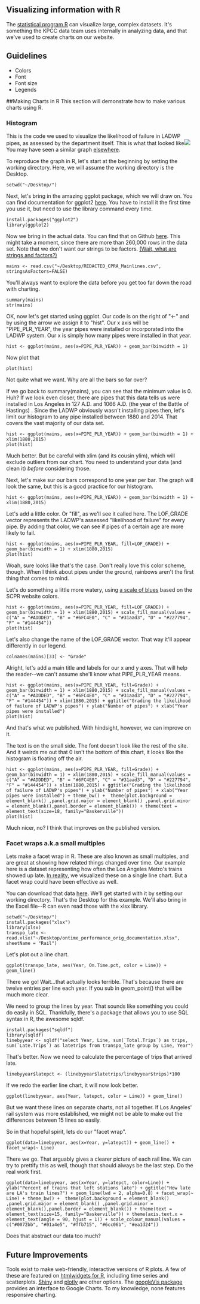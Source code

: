 ## Visualizing information with R
The [statistical program R](http://www.r-project.org/) can visualize large, complex datasets. It's something the KPCC data team uses internally in analyzing data, and that we've used to create charts on our website.

## Guidelines
- Colors
- Font
- Font size
- Legends

##Making Charts in R
This section will demonstrate how to make various charts using R.

### Histogram
This is the code we used to visualize the likelihood of failure in LADWP pipes, as assessed by the department itself. This is what that looked like![](https://raw.githubusercontent.com/SCPR/kpcc-data-team/master/data/ladwp-water-mains-and-leaks/findings/ladwp_leaks_notes_12_30_14/images/year_installed_by_likelihood_of_failure.png) You may have seen a similar graph [elsewhere](http://graphics.latimes.com/la-aging-water-infrastructure/).


To reproduce the graph in R, let's start at the beginning by setting the working directory. Here, we will assume the working directory is the Desktop.

	setwd("~/Desktop/")

Next, let's bring in the amazing ggplot package, which we will draw on. You can find documentation for ggplot2 [here](http://docs.ggplot2.org/current/). You have to install it the first time you use it, but need to use the library command every time.

	install.packages("ggplot2")
	library(ggplot2)

Now we bring in the actual data. You can find that on Github [here](https://github.com/SCPR/kpcc-data-team/blob/master/data/ladwp-water-mains-and-leaks/all_mains_trunks/REDACTED_CPRA_Mainlines.csv). This might take a moment, since there are more than 260,000 rows in the data set. Note that we don't want our strings to be factors. [(Wait, what are strings and factors?)](http://www.stat.berkeley.edu/~nolan/stat133/Fall05/lectures/DataTypes4.pdf)

	mains <- read.csv("~/Desktop/REDACTED_CPRA_Mainlines.csv", stringsAsFactors=FALSE)

You'll always want to explore the data before you get too far down the road with charting.

	summary(mains)
	str(mains)

OK, now let's get started using ggplot. Our code is on the right of "<-" and by using the arrow we assign it to "hist". Our x axis will be "PIPE_PLR_YEAR", the year pipes were installed or incorporated into the LADWP system. Our x is simply how many pipes were installed in that year.

	hist <- ggplot(mains, aes(x=PIPE_PLR_YEAR)) + geom_bar(binwidth = 1)

Now plot that

	plot(hist)
	
Not quite what we want. Why are all the bars so far over?

If we go  back to summary(mains), you can see that the minimum value is 0. Huh? If we look even closer, there are pipes that this data tells us were installed in Los Angeles in 127 A.D. and 1066 A.D. (the year of the Battle of Hastings)	. Since the LADWP obviously wasn't installing pipes then, let's limit our histogram to any pipe installed between 1880 and 2014. That covers the vast majority of our data set.

	hist <- ggplot(mains, aes(x=PIPE_PLR_YEAR)) + geom_bar(binwidth = 1) + xlim(1880,2015)
	plot(hist)
	
Much better. But be careful with xlim (and its cousin ylim), which will exclude outliers from our chart. You need to understand your data (and clean it) *before* considering those.
	
Next, let's make sur  our bars correspond to one year per bar. The graph will look the same, but this is a good practice for our histogram.
	
	hist <- ggplot(mains, aes(x=PIPE_PLR_YEAR)) + geom_bar(binwidth = 1) + xlim(1880,2015)

Let's add a little color. Or "fill", as we'll see it called here. The LOF_GRADE vector represents the LADWP's assessed "likelihood of failure" for every pipe. By adding that color, we can see if pipes of a certain age are more likely to fail.

	hist <- ggplot(mains, aes(x=PIPE_PLR_YEAR, fill=LOF_GRADE)) + geom_bar(binwidth = 1) + xlim(1880,2015)
	plot(hist)

Woah, sure looks like that's the case. Don't really love this color scheme, though. When I think about pipes under the ground, rainbows aren't the first thing that comes to mind.

Let's do something a little more watery, using [a scale of blues](https://github.com/SCPR/kpcc-data-team/tree/aaron-dev/guides/viz_standards#general-charting-guidelines) based on the SCPR website colors.

	hist <- ggplot(mains, aes(x=PIPE_PLR_YEAR, fill=LOF_GRADE)) + geom_bar(binwidth = 1) + xlim(1880,2015) + scale_fill_manual(values = c("A" = "#ADDDED", "B" = "#6FC4E0", "C" = "#31aad3", "D" = "#227794", "F" = "#144454"))
	plot(hist)	

Let's also change the name of the LOF_GRADE vector. That way it'll appear differently in our legend.

	colnames(mains)[33] <- "Grade"

Alright, let's add a main title and labels for our x and y axes. That will help the reader--we can't assume she'll know what PIPE_PLR_YEAR means.

	hist <- ggplot(mains, aes(x=PIPE_PLR_YEAR, fill=Grade)) + geom_bar(binwidth = 1) + xlim(1880,2015) + scale_fill_manual(values = c("A" = "#ADDDED", "B" = "#6FC4E0", "C" = "#31aad3", "D" = "#227794", "F" = "#144454")) + xlim(1880,2015) + ggtitle("Grading the likelihood of failure of LADWP's pipes") + ylab("Number of pipes") + xlab("Year pipes were installed")
	plot(hist)

And that's what we published. With hindsight, however, we can improve on it.

The text is on the small side. The font doesn't look like the rest of the site. And it weirds me out that 0 isn't the bottom of this chart, it looks like the histogram is floating off the air.

	hist <- ggplot(mains, aes(x=PIPE_PLR_YEAR, fill=Grade)) + geom_bar(binwidth = 1) + xlim(1880,2015) + scale_fill_manual(values = c("A" = "#ADDDED", "B" = "#6FC4E0", "C" = "#31aad3", "D" = "#227794", "F" = "#144454")) + xlim(1880,2015) + ggtitle("Grading the likelihood of failure of LADWP's pipes") + ylab("Number of pipes") + xlab("Year pipes were installed") + theme_bw() +  theme(plot.background = element_blank() ,panel.grid.major = element_blank() ,panel.grid.minor = element_blank(),panel.border = element_blank()) + theme(text = element_text(size=18, family="Baskerville"))
	plot(hist)

Much nicer, no? I think that improves on the published version.

### Facet wraps a.k.a small multiples
Lets make a facet wrap in R. These are also known as small multiples, and are great at showing how related things changed over time. Our example here is a dataset representing how often the Los Angeles Metro's trains showed up late. [In reality](http://projects.scpr.org/charts/metro-on-time-performance/rail-performance/), we visualized these on a single line chart. But a facet wrap could have been effective as well.

You can download that data [here](https://github.com/SCPR/kpcc-data-team/blob/master/data/metro-on-time-performance/ontime_performance_orig_documentation.xlsx). We'll get started with it by setting our working directory. That's the Desktop for this example. We'll also bring in the Excel file--R can even read those with the xlsx library.

	setwd("~/Desktop/")
	install.packages("xlsx")
	library(xlsx)
	transpo_late <- read.xlsx("~/Desktop/ontime_performance_orig_documentation.xlsx", sheetName = "Rail")

Let's plot out a line chart.

	ggplot(transpo_late, aes(Year, On.Time.pct, color = Line)) + geom_line()	

There we go! Wait...that actually looks terrible. That's because there are twelve entries per line each year. If you sub in geom_point() that will be much more clear.

We need to group the lines by year. That sounds like something you could do easily in SQL. Thankfully, there's a package that allows you to use SQL syntax in R, the awesome sqldf.

	install.packages("sqldf")
	library(sqldf)
	linebyyear <- sqldf("select Year, Line, sum(`Total.Trips`) as trips, sum(`Late.Trips`) as latetrips from transpo_late group by Line, Year")

That's better. Now we need to calculate the percentage of trips that arrived late.

	linebyyear$latepct <- (linebyyear$latetrips/linebyyear$trips)*100

If we redo the earlier line chart, it will now look better.
	
	ggplot(linebyyear, aes(Year, latepct, color = Line)) + geom_line()	
But we want these lines on separate charts, not all together. If Los Angeles' rail system was more established, we might not be able to make out the differences between 15 lines so easily.

So in that hopeful spirit, lets do our "facet wrap".

	ggplot(data=linebyyear, aes(x=Year, y=latepct)) + geom_line() + facet_wrap(~ Line)

There we go. That arguably gives a clearer picture of each rail line. We can try to prettify this as well, though that should always be the last step. Do the real work first.

	ggplot(data=linebyyear, aes(x=Year, y=latepct, color=Line)) + ylab("Percent of trains that left stations late") + ggtitle("How late are LA's train lines?") + geom_line(lwd = 2, alpha=0.8) + facet_wrap(~ Line) + theme_bw() +  theme(plot.background = element_blank() ,panel.grid.major = element_blank() ,panel.grid.minor = element_blank(),panel.border = element_blank()) + theme(text = element_text(size=15, family="Baskerville")) + theme(axis.text.x = element_text(angle = 90, hjust = 1)) + scale_colour_manual(values = c("#0072bb", "#01a4e5", "#ffb715", "#6cc06b", "#ea1d24"))

Does that abstract our data too much?

## Future Improvements
Tools exist to make web-friendly, interactive versions of R plots. A few of these are featured on [htmlwidgets for R](http://www.htmlwidgets.org/showcase_leaflet.html), including time series and scatterplots. [Shiny](http://shiny.rstudio.com/) and [plotly](https://plot.ly/r/) are other options. The [googleVis package](http://cran.r-project.org/web/packages/googleVis/vignettes/googleVis_examples.html) provides an interface to Google Charts. To my knowledge, none features responsive charting.


